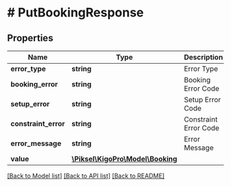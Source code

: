 # # PutBookingResponse

## Properties

Name | Type | Description | Notes
------------ | ------------- | ------------- | -------------
**error_type** | **string** | Error Type | [optional] 
**booking_error** | **string** | Booking Error Code | [optional] 
**setup_error** | **string** | Setup Error Code | [optional] 
**constraint_error** | **string** | Constraint Error Code | [optional] 
**error_message** | **string** | Error Message | [optional] 
**value** | [**\Piksel\KigoPro\Model\Booking**](Booking.md) |  | [optional] 

[[Back to Model list]](../../README.md#documentation-for-models) [[Back to API list]](../../README.md#documentation-for-api-endpoints) [[Back to README]](../../README.md)


